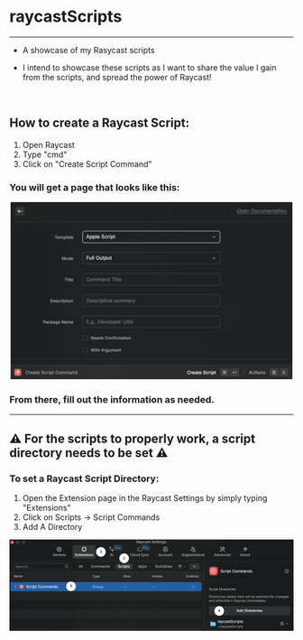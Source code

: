 # raycastScripts
---
- A showcase of my Rasycast scripts

- I intend to showcase these scripts as I want to share the value I gain from the scripts, and spread the power of Raycast!

<br/>

## How to create a Raycast Script:
1. Open Raycast
2. Type "cmd"
3. Click on "Create Script Command"
### You will get a page that looks like this:
<p align="center">
  <img src="https://github.com/bmrolo/raycastScripts/blob/main/Documentation%20Pictures/Raycast%20Script%20Create%20Page.png" alt="Raycast Script Creation Page"/>
</p>

### From there, fill out the information as needed. 
---

## ⚠️ For the scripts to properly work, a script directory needs to be set ⚠️ 

### To set a Raycast Script Directory:
1. Open the Extension page in the Raycast Settings by simply typing "Extensions" 
2. Click on Scripts → Script Commands
3. Add A Directory
<p align="center">
  <img src="https://github.com/bmrolo/raycastScripts/blob/main/Documentation%20Pictures/Raycast%20Directory%20Directions.png" alt="Raycast Directory Directions"/>
</p>
